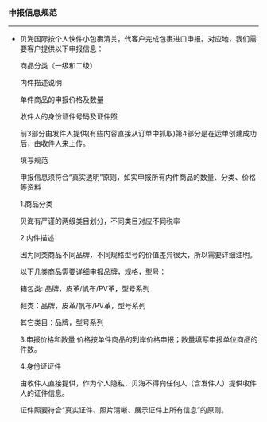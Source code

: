 ### 申报信息规范

---

* 贝海国际按个人快件小包裹清关，代客户完成包裹进口申报。对应地，我们需要客户提供以下申报信息：

  商品分类（一级和二级）

  内件描述说明

  单件商品的申报价格及数量

  收件人的身份证件号码及证件照

  前3部分由发件人提供\(有些内容直接从订单中抓取\)第4部分是在运单创建成功后，由收件人来上传。

  填写规范

  申报信息须符合“真实透明”原则，如实申报所有内件商品的数量、分类、价格等资料

  1.商品分类

  贝海有严谨的两级类目划分，不同类目对应不同税率

  2.内件描述

  因为同类商品不同品牌，不同规格型号的价值差异很大，所以需要详细注明。

  以下几类商品需要详细申报品牌，规格，型号：

  箱包类: 品牌，皮革/帆布/PV革，型号系列

  鞋类：品牌，皮革/帆布/PV革，型号系列

  其它类目：品牌，型号系列

  3.申报价格和数量
  价格按单件商品的到岸价格申报；数量填写申报单位商品的件数。

  4.身份证证件

  由收件人直接提供，作为个人隐私，贝海不得向任何人（含发件人）提供收件人的证件信息。

  证件照要符合“真实证件、照片清晰、展示证件上所有信息”的原则。



